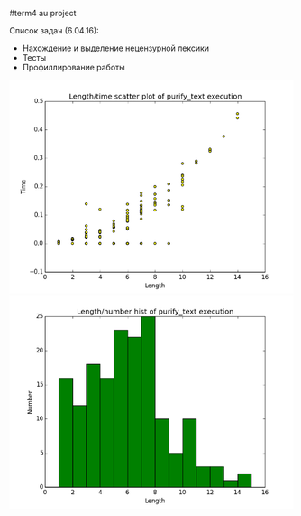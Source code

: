 #term4 au project

Список задач (6.04.16):

* Нахождение и выделение нецензурной лексики
* Тесты
* Профиллирование работы

![Граффик](src/length_time_plot.png "Граффик")
![Граффик](src/length_number_plot.png "Граффик")




